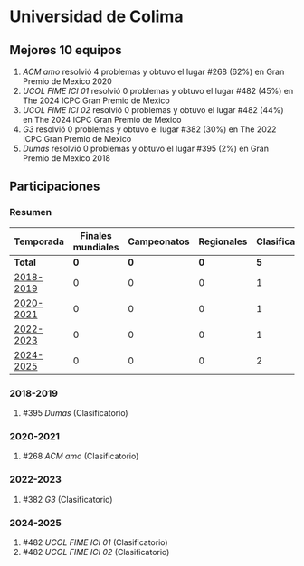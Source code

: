 ---
---

# Universidad de Colima

## Mejores 10 equipos

1. _ACM amo_ resolvió 4 problemas y obtuvo el lugar #268 (62%) en Gran Premio de Mexico 2020
1. _UCOL FIME ICI 01_ resolvió 0 problemas y obtuvo el lugar #482 (45%) en The 2024 ICPC Gran Premio de Mexico
1. _UCOL FIME ICI 02_ resolvió 0 problemas y obtuvo el lugar #482 (44%) en The 2024 ICPC Gran Premio de Mexico
1. _G3_ resolvió 0 problemas y obtuvo el lugar #382 (30%) en The 2022 ICPC Gran Premio de Mexico
1. _Dumas_ resolvió 0 problemas y obtuvo el lugar #395 (2%) en Gran Premio de Mexico 2018

## Participaciones

### Resumen

| Temporada | Finales mundiales | Campeonatos | Regionales | Clasificatorios | Equipos |
| --- | --- | --- | --- | --- | --- |
| **Total** | **0** | **0** | **0** | **5** | **5** |
| [2018-2019](#2018-2019) | 0 | 0 | 0 | 1 | 1 |
| [2020-2021](#2020-2021) | 0 | 0 | 0 | 1 | 1 |
| [2022-2023](#2022-2023) | 0 | 0 | 0 | 1 | 1 |
| [2024-2025](#2024-2025) | 0 | 0 | 0 | 2 | 2 |

### 2018-2019

1. #395 _Dumas_ (Clasificatorio)

### 2020-2021

1. #268 _ACM amo_ (Clasificatorio)

### 2022-2023

1. #382 _G3_ (Clasificatorio)

### 2024-2025

1. #482 _UCOL FIME ICI 01_ (Clasificatorio)
1. #482 _UCOL FIME ICI 02_ (Clasificatorio)



